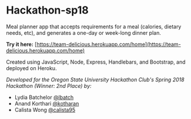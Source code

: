 # Hackathon-sp18

Meal planner app that accepts requirements for a meal (calories, dietary needs, etc), and generates a one-day or week-long dinner plan.

**Try it here:** [https://team-delicious.herokuapp.com/home](https://team-delicious.herokuapp.com/home)

Created using JavaScript, Node, Express, Handlebars, and Bootstrap, and deployed on Heroku.

*Developed for the Oregon State University Hackathon Club's Spring 2018 Hackathon (Winner: 2nd Place) by:*
* Lydia Batchelor [@lbatch](https://github.com/lbatch)
* Anand Korthari [@kotharan](https://github.com/kotharan)
* Calista Wong [@calista95](https://github.com/calista95)
